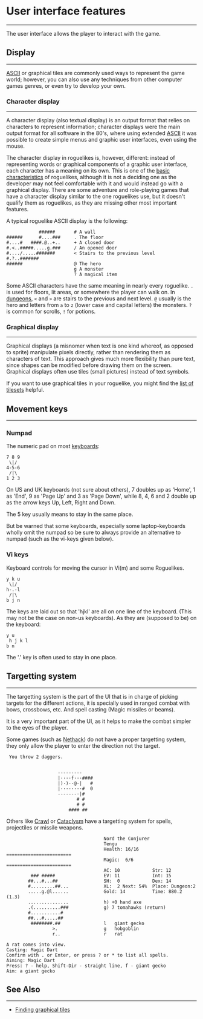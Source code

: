 # User interface features

---

The user interface allows the player to interact with the game.  

## Display

---

[ASCII](../../ascii.md) or graphical tiles are commonly used ways to represent the game world; however, you can also use any techniques from other computer games genres, or even try to develop your own.  

### Character display

---

A character display (also textual display) is an output format that relies on characters to represent information; character displays were the main output format for all software in the 80's, where using extended [ASCII](../../ascii.md) it was possible to create simple menus and graphic user interfaces, even using the mouse.  

The character display in roguelikes is, however, different: instead of representing words or graphical components of a graphic user interface, each character has a meaning on its own. This is one of the [basic characteristics](../../development/fundamentals/what_a_roguelike_is.md) of roguelikes, although it is not a deciding one as the developer may not feel comfortable with it and would instead go with a graphical display. There are some adventure and role-playing games that have a character display similar to the one roguelikes use, but it doesn't qualify them as roguelikes, as they are missing other most important features.  

A typical roguelike ASCII display is the following:  

```text
            ######       # A wall
######      #....###     . The floor
#....#   ####.@..+..     + A closed door
#.<..#####.....g.###     / An opened door
#..../.....#######       < Stairs to the previous level
#.?..#######             
######                   @ The hero
                         g A monster
                         ? A magical item
```  

Some ASCII characters have the same meaning in nearly every roguelike. `.` is used for floors, lit areas, or somewhere the player can walk on. In [dungeons](../../development/fundamentals/dungeon.md), `<` and `>` are stairs to the previous and next level. `@` usually is the hero and letters from `a` to `z` (lower case and capital letters) the monsters. `?` is common for scrolls, `!` for potions.  

### Graphical display

---

Graphical displays (a misnomer when text is one kind whereof, as opposed to sprite) manipulate pixels directly, rather than rendering them as characters of text. This approach gives much more flexibility than pure text, since shapes can be modified before drawing them on the screen. Graphical displays often use tiles (small pictures) instead of text symbols.  

If you want to use graphical tiles in your roguelike, you might find the [list of tilesets](../../implementation/graphics/finding_graphical_tiles.md) helpful.  

## Movement keys

---

### Numpad

The numeric pad on most [keyboards](../../keyboard.md):  

```text
7 8 9
 \|/
4-5-6
 /|\
1 2 3
```  

On US and UK keyboards (not sure about others), 7 doubles up as 'Home', 1 as 'End', 9 as 'Page Up' and 3 as 'Page Down', while 8, 4, 6 and 2 double up as the arrow keys Up, Left, Right and Down.  

The 5 key usually means to stay in the same place.  

But be warned that some keyboards, especially some laptop-keyboards wholly omit the numpad so be sure to always provide an alternative to numpad (such as the vi-keys given below).  

### Vi keys

Keyboard controls for moving the cursor in Vi(m) and some Roguelikes.  

```text
y k u
 \|/
h-.-l
 /|\
b j n
```  

The keys are laid out so that 'hjkl' are all on one line of the keyboard. (This may not be the case on non-us keyboards). As they are (supposed to be) on the keyboard:  

```text
y u
 h j k l
b n
```  

The '.' key is often used to stay in one place.  

## Targetting system

---

The targetting system is the part of the UI that is in charge of picking targets for the different actions, it is specially used in ranged combat with bows, crossbows, etc. And spell casting (Magic missiles or beams).  

It is a very important part of the UI, as it helps to make the combat simpler to the eyes of the player.  

Some games (such as [Nethack](../../../game/nethack.md)) do not have a proper targetting system, they only allow the player to enter the direction not the target.  

```text
 You throw 2 daggers.
 
 
                   ---------
                   |····f···####
                   |)·)··@·|   #
                   |········#  0
                   -------·|#
                          # #
                          # #
                       #### ##
```  

Others like [Crawl](../../../game/linleys_dungeon_crawl.md) or [Cataclysm](../../../game/cataclysm.md) have a targetting system for spells, projectiles or missile weapons.  

```text
                                    Nord the Conjurer
                                    Tengu
                                    Health: 16/16     ========================
                                    Magic:  6/6       ========================
                                    AC: 10            Str: 12
         ### #####                  EV: 11            Int: 15
        ##...#...##                 SH:  0            Dex: 14
        #.........##...             XL:  2 Next: 54%  Place: Dungeon:2
        .....g.@l......             Gold: 14          Time: 880.2 (1.3) 
        ...............             h) +0 hand axe
        .(..........###             g) 7 tomahawks (return)
        #...........#           
        ##...#.....##           
         ########.##                l   giant gecko
                 >.                 g   hobgoblin
                 r..                r   rat

A rat comes into view.
Casting: Magic Dart
Confirm with . or Enter, or press ? or * to list all spells.
Aiming: Magic Dart
Press: ? - help, Shift-Dir - straight line, f - giant gecko
Aim: a giant gecko
```  

## See Also

---

* [Finding graphical tiles](../../implementation/graphics/finding_graphical_tiles.md)
